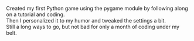 Created my first Python game using the pygame module by following along on a tutorial and coding.  
Then I personalized it to my humor and tweaked the settings a bit.  
Still a long ways to go, but not bad for only a month of coding under my belt.
